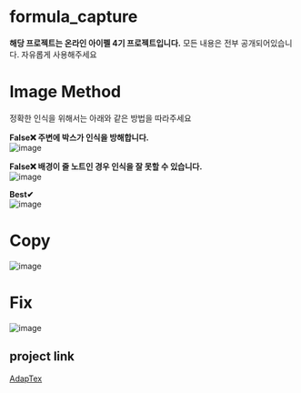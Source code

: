 # formula_capture
**해당 프로젝트는 온라인 아이펠 4기 프로젝트입니다.**
모든 내용은 전부 공개되어있습니다. 자유롭게 사용해주세요
# Image Method
정확한 인식을 위해서는 아래와 같은 방법을 따라주세요

**False❌ 주변에 박스가 인식을 방해합니다.**<br>
![image](https://github.com/horizon-sim/formula_capture/assets/65104209/16e1631b-a73f-43ef-bcfc-d83d74d99ca6)

**False❌ 배경이 줄 노트인 경우 인식을 잘 못할 수 있습니다.**<br>
![image](https://github.com/horizon-sim/formula_capture/assets/65104209/e108479d-941f-452c-a76b-f8295a11900f)

**Best✔**<br>
![image](https://github.com/horizon-sim/formula_capture/assets/65104209/eca0a935-6ceb-4d1e-b778-8d35a0672b35)

# Copy
![image](https://github.com/horizon-sim/formula_capture/assets/65104209/50826a76-7d71-4283-8344-9b54b86fd38a)

# Fix
![image](https://github.com/horizon-sim/formula_capture/assets/65104209/0f9289de-5539-41ab-b45c-9c15fd62d0fa)



## project link
[AdapTex](https://github.com/traumasj201/AdapTex)
